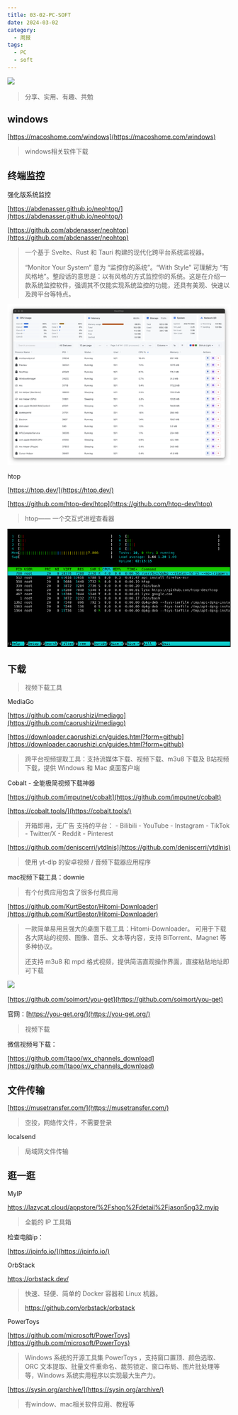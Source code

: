 ```yaml
---
title: 03-02-PC-SOFT
date: 2024-03-02
category:
  - 周报
tags:
  - PC
  - soft
---
```

![](https://img.nnxx.me/file/5a500390f31add8c94c98.jpg)

> 分享、实用、有趣、共勉



## windows

[https://macoshome.com/windows](https://macoshome.com/windows)
>windows相关软件下载




## 终端监控

强化版系统监控

[https://abdenasser.github.io/neohtop/](https://abdenasser.github.io/neohtop/)

[https://github.com/abdenasser/neohtop](https://github.com/abdenasser/neohtop)

>一个基于 Svelte、Rust 和 Tauri 构建的现代化跨平台系统监视器。
>
>“Monitor Your System” 意为 “监控你的系统”。“With Style” 可理解为 “有风格地”。整段话的意思是：以有风格的方式监控你的系统。这是在介绍一款系统监控软件，强调其不仅能实现系统监控的功能，还具有美观、快速以及跨平台等特点。

![](https://github.com/Abdenasser/neohtop/raw/main/screenshot-light.png)

htop

[https://htop.dev/](https://htop.dev/)

[https://github.com/htop-dev/htop](https://github.com/htop-dev/htop)

>htop—— 一个交互式进程查看器

![](https://github.com/htop-dev/htop/raw/main/docs/images/screenshot.png?raw=true)


##  下载

>视频下载工具



MediaGo

[https://github.com/caorushizi/mediago](https://github.com/caorushizi/mediago)

[https://downloader.caorushizi.cn/guides.html?form=github](https://downloader.caorushizi.cn/guides.html?form=github)

>跨平台视频提取工具：支持流媒体下载、视频下载、m3u8 下载及 B站视频下载，提供 Windows 和 Mac 桌面客户端



Cobalt - 全能极简视频下载神器

[https://github.com/imputnet/cobalt](https://github.com/imputnet/cobalt)

[https://cobalt.tools/](https://cobalt.tools/)

>开箱即用，无广告 支持的平台： - Bilibili - YouTube - Instagram - TikTok - Twitter/X - Reddit - Pinterest


[https://github.com/deniscerri/ytdlnis](https://github.com/deniscerri/ytdlnis)
>使用 yt-dlp 的安卓视频 / 音频下载器应用程序


mac视频下载工具：downie
>有个付费应用包含了很多付费应用


[https://github.com/KurtBestor/Hitomi-Downloader](https://github.com/KurtBestor/Hitomi-Downloader)

>一款简单易用且强大的桌面下载工具：Hitomi-Downloader。 可用于下载各大网站的视频、图像、音乐、文本等内容，支持 BiTorrent、Magnet 等多种协议。
>
>还支持 m3u8 和 mpd 格式视频，提供简洁直观操作界面，直接粘贴地址即可下载

![](https://github.com/KurtBestor/Hitomi-Downloader/raw/master/imgs/how_to_download.gif)



[https://github.com/soimort/you-get](https://github.com/soimort/you-get)

官网：[https://you-get.org/](https://you-get.org/)

>视频下载



微信视频号下载：

[https://github.com/ltaoo/wx_channels_download](https://github.com/ltaoo/wx_channels_download)



## 文件传输


[https://musetransfer.com/](https://musetransfer.com/)
>空投，网络传文件，不需要登录


localsend
>局域网文件传输



## 逛一逛



MyIP

https://lazycat.cloud/appstore/%2Fshop%2Fdetail%2Fjason5ng32.myip

> 全能的 IP 工具箱



检查电脑ip：

[https://ipinfo.io/](https://ipinfo.io/)



OrbStack

https://orbstack.dev/

> 快速、轻便、简单的 Docker 容器和 Linux 机器。
>
> https://github.com/orbstack/orbstack


PowerToys

[https://github.com/microsoft/PowerToys](https://github.com/microsoft/PowerToys)

>Windows 系统的开源工具集 PowerToys ，支持窗口置顶、颜色选取、ORC 文本提取、批量文件重命名、裁剪锁定、窗口布局、图片批处理等等，Windows 系统实用程序以实现最大生产力。



[https://sysin.org/archive/](https://sysin.org/archive/)
>有window、mac相关软件应用、教程等


